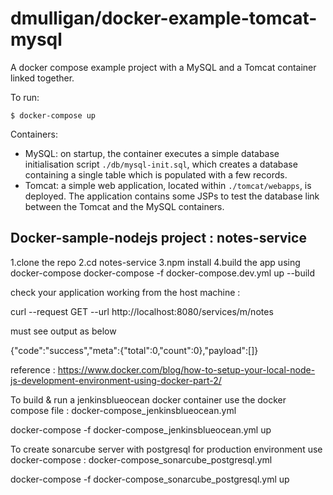 # dmulligan/docker-example-tomcat-mysql

A docker compose example project with a MySQL and a Tomcat container linked together.

To run: 

	$ docker-compose up

Containers:
- MySQL: on startup, the container executes a simple database initialisation script `./db/mysql-init.sql`, which
  creates a database containing a single table which is populated with a few records.
- Tomcat: a simple web application, located within `./tomcat/webapps`, is deployed. The application contains some JSPs
  to test the database link between the Tomcat and the MySQL containers.

Docker-sample-nodejs project : notes-service
--------------------------------------------

1.clone the repo 
2.cd notes-service
3.npm install 
4.build the app using docker-compose
docker-compose -f docker-compose.dev.yml up --build

check your application working from the host machine :

curl --request GET --url http://localhost:8080/services/m/notes

must see output as below 

{"code":"success","meta":{"total":0,"count":0},"payload":[]}

reference : https://www.docker.com/blog/how-to-setup-your-local-node-js-development-environment-using-docker-part-2/


To build & run a jenkinsblueocean docker container use the docker compose file : docker-compose_jenkinsblueocean.yml

docker-compose -f docker-compose_jenkinsblueocean.yml up 


To create sonarcube server with postgresql for production environment use docker-compose : docker-compose_sonarcube_postgresql.yml

docker-compose -f docker-compose_sonarcube_postgresql.yml up
